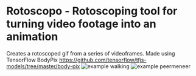 # Rotoscopo - Rotoscoping tool for turning video footage into an animation
Creates a rotoscoped gif from a series of videoframes. Made using TensorFlow BodyPix https://github.com/tensorflow/tfjs-models/tree/master/body-pix
![example walking](https://github.com/wiedzj/rotoscopo/tree/main/examples/walking.gif)
![example peermeneer](https://github.com/wiedzj/rotoscopo/tree/main/examples/peermeneer.gif)
